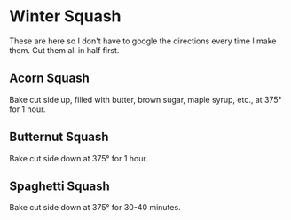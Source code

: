 # Winter Squash

These are here so I don't have to google the directions every time I make them.  Cut them all in half first.

## Acorn Squash

Bake cut side up, filled with butter, brown sugar, maple syrup, etc., at 375° for 1 hour.

## Butternut Squash

Bake cut side down at 375° for 1 hour.

## Spaghetti Squash

Bake cut side down at 375° for 30-40 minutes.
